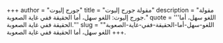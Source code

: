 +++
author = "جورج إليوت"
title = "مقولة جورج إليوت"
description = "مقولة جورج إليوت: اللغو سهل، أما الحقيقة ففي غاية الصعوبة."
quote = '''اللغو سهل، أما الحقيقة ففي غاية الصعوبة.''' 
slug = "اللغو-سهل-أما-الحقيقة-ففي-غاية-الصعوبة"
+++
اللغو سهل، أما الحقيقة ففي غاية الصعوبة.
